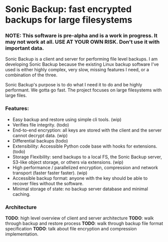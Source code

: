 # Sonic Backup: fast encrypted backups for large filesystems

### NOTE: This software is pre-alpha and is a work in progress. It may not work at all. USE AT YOUR OWN RISK. Don't use it with important data.

Sonic Backup is a client and server for performing file level backups. I am developing Sonic Backup because the existing Linux backup software I've used is either highly complex, very slow, missing features I need, or a combination of the three.

Sonic Backup's purpose is to do what I need it to do and be highly performant. We gotta go fast. The project focuses on large filesystems with large files.

### Features:
* Easy backup and restore using simple cli tools. (wip)
* Verifies file integrity. (todo)
* End-to-end encryption: all keys are stored with the client and the server cannot decrypt data. (wip)
* Differential backups (todo)
* Extensibility: Accessible Python code base with hooks for extensions. (todo)
* Storage Flexibility: send backups to a local FS, the Sonic Backup server, S3-like object storage, or others via extensions. (wip)
* High performance / parallelized encryption, compression and network transport (faster faster faster). (wip)
* Accessible backup format: anyone with the key should be able to recover files without the software.
* Minimal storage of state: no backup server database and minimal caching.

### Architecture
**TODO**: high level overview of client and server architecture
**TODO**: walk through backup and restore process
**TODO**: walk through backup file format specification
**TODO**: talk about file encryption and compression implementation.
